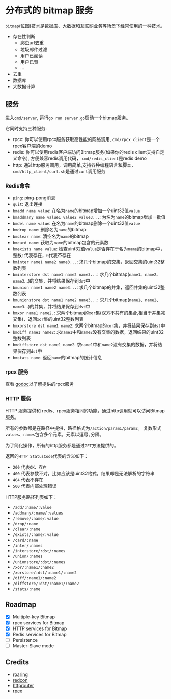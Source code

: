 # 分布式的 bitmap 服务

`bitmap`(位图)技术是数据库、大数据和互联网业务等场景下经常使用的一种技术。

- 存在性判断
  - 爬虫url去重
  - 垃圾邮件过滤
  - 用户已阅读
  - 用户已赞
  - ...
- 去重
- 数据库
- 大数据计算



## 服务

进入`cmd/server`, 运行`go run server.go`启动一个bitmap服务。

它同时支持三种服务:

- rpcx: 你可以使用rpcx服务获取高性能的网络调用, `cmd/rpcx_client`是一个rpcx客户端的demo
- redis: 你可以使用redis客户端访问Bitmap服务(如果你的redis client支持自定义命令), 方便兼容redis调用代码， `cmd/redis_client`是redis demo
- http: 通过http服务调用，调用简单,支持各种编程语言和脚本，`cmd/http_client/curl.sh`是通过`curl`调用服务

### Redis命令

- `ping`: ping-pong消息
- `quit`: 退出连接
- `bmadd name value`: 在名为`name`的bitmap增加一个uint32值`value`
- `bmaddmany name value1 value2 value3...`: 为名为`name`的bitmap增加一批值
- `bmdel name value`: 在名为`name`的bitmap删除一个uint32值`value`
- `bmdrop name`: 删除名为`name`的bitmap
- `bmclear name`: 清空名为`name`的bitmap
- `bmcard name`: 获取为`name`的bitmap包含的元素数
- `bmexists name value`: 检查uint32值`value`是否存在于名为`name`的bitmap中，整数`1`代表存在，`0`代表不存在
- `bminter name1 name2 name3...`: 求几个bitmap的交集，返回交集的uint32整数列表
- `bminterstore dst name1 name2 name3...`: 求几个bitmap(`name1`、`name2`、`name3`...)的交集，并将结果保存到`dst`中
- `bmunion name1 name2 name3...`: 求几个bitmap的并集，返回并集的uint32整数列表
- `bmunionstore dst name1 name2 name3...`: 求几个bitmap(`name1`、`name2`、`name3`...)的并集，并将结果保存到`dst`中
- `bmxor name1 name2.`: 求两个bitmap的`xor`集(双方不共有的集合,相当于并集减交集)，返回`xor`集的uint32整数列表
- `bmxorstore dst name1 name2`: 求两个bitmap的`xor`集，并将结果保存到`dst`中
- `bmdiff name1 name2`: 求`name1`中和`name2`没有交集的数据，返回结果的uint32整数列表
- `bmdiffstore dst name1 name2`: 求`name1`中和`name2`没有交集的数据，并将结果保存到`dst`中
- `bmstats name`: 返回`name`的bitmap的统计信息

### rpcx 服务

查看 [godoc](https://godoc.org/github.com/rpcxio/basalt)以了解提供的rpcx服务

### HTTP 服务

HTTP 服务提供和 redis、rpcx服务相同的功能，通过http调用就可以访问Bitmap服务。

所有的参数都是在路径中提供，路径格式为`/action/param1/param2`。
复数形式`values`、`names`包含多个元素，元素以逗号`,`分隔。

为了简化操作，所有的http服务都是通过`GET`方法提供的。

返回的`HTTP StatusCode`代表的含义如下：

- `200` 代表`OK`、`存在`
- `400` 代表参数不对，比如应该是uint32格式，结果却是无法解析的字符串
- `404` 代表不存在
- `500` 代表内部处理错误


HTTP服务路径列表如下：

- `/add/:name/:value`
- `/addmany/:name/:values`
- `/remove/:name/:value`
- `/drop/:name`
- `/clear/:name`
- `/exists/:name/:value`
- `/card/:name`
- `/inter/:names`
- `/interstore/:dst/:names`
- `/union/:names`
- `/unionstore/:dst/:names`
- `/xor/:name1/:name2`
- `/xorstore/:dst/:name1/:name2`
- `/diff/:name1/:name2`
- `/diffstore/:dst/:name1/:name2`
- `/stats/:name`

## Roadmap

- [x] Multiple-key Bitmap
- [x] rpcx services for Bitmap
- [x] HTTP services for Bitmap
- [x] Redis services for Bitmap
- [ ] Persistence
- [ ] Master-Slave mode

## Credits

- [roaring](https://github.com/RoaringBitmap/roaring)
- [redcon](https://github.com/tidwall/redcon)
- [httprouter](https://github.com/julienschmidt/httprouter)
- [rpcx](https://github.com/smallnest/rpcx)